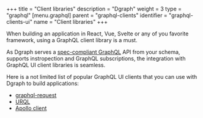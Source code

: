 +++
title = "Client libraries"
description = "Dgraph"
weight = 3
type = "graphql"
[menu.graphql]
    parent = "graphql-clients"
    identifier = "graphql-clients-ui"
    name = "Client libraries"
+++


When building an application in React, Vue, Svelte or any of you favorite framework, using a GraphQL client library is a must.

As Dgraph serves a [spec-compliant GraphQL](https://graphql.github.io/graphql-spec/June2018/) API from your schema, supports instropection and GraphQL subscriptions, the integration with GraphQL UI client libraries is seamless.

Here is a not limited list of popular GraphQL UI clients that you can use with Dgraph to build applications:
- [graphql-request](https://github.com/jasonkuhrt/graphql-request)
- [URQL](https://github.com/urql-graphql/urql)
- [Apollo client](https://github.com/apollographql/apollo-client)



